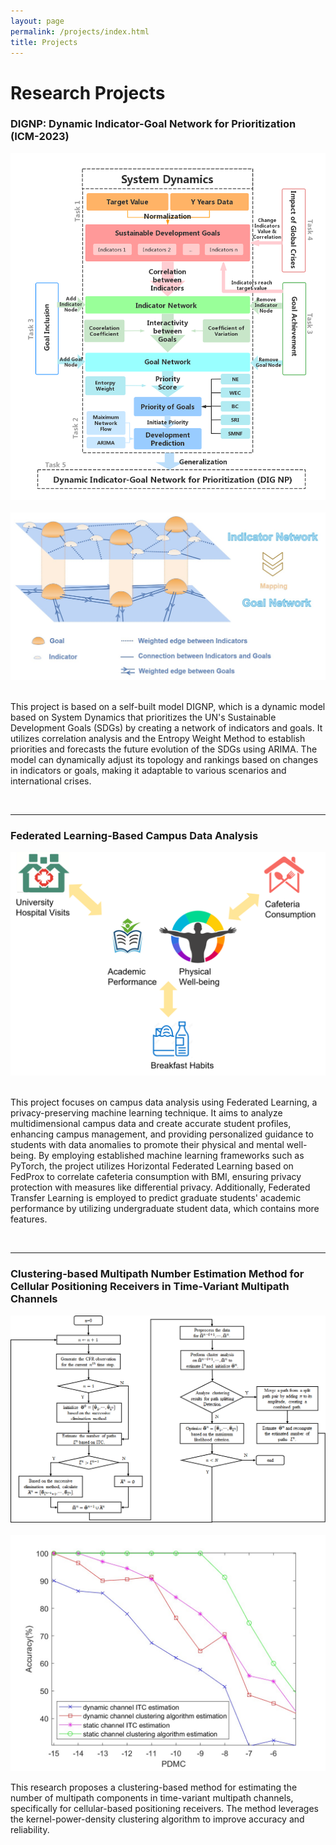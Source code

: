 ```yaml
---
layout: page
permalink: /projects/index.html
title: Projects
---
```


# Research Projects

### DIGNP: Dynamic Indicator-Goal Network for Prioritization (ICM-2023)

<center>
<img src="/images/ICM.png">
</center>

<br>


<center>
<img src="/images/ICM-2.png">
</center>

<br>

This project is based on a self-built model DIGNP, which is a dynamic model based on System Dynamics that prioritizes the UN's Sustainable Development Goals (SDGs) by creating a network of indicators and goals. It utilizes correlation analysis and the Entropy Weight Method to establish priorities and forecasts the future evolution of the SDGs using ARIMA. The model can dynamically adjust its topology and rankings based on changes in indicators or goals, making it adaptable to various scenarios and international crises. 

<br>

---



### Federated Learning-Based Campus Data Analysis

<center>
<img src="/images/prp.png">
</center>
<br>

This project focuses on campus data analysis using Federated Learning, a privacy-preserving machine learning technique. It aims to analyze multidimensional campus data and create accurate student profiles, enhancing campus management, and providing personalized guidance to students with data anomalies to promote their physical and mental well-being. By employing established machine learning frameworks such as PyTorch, the project utilizes Horizontal Federated Learning based on FedProx to correlate cafeteria consumption with BMI, ensuring privacy protection with measures like differential privacy. Additionally, Federated Transfer Learning is employed to predict graduate students' academic performance by utilizing undergraduate student data, which contains more features. 

<br>

---

### Clustering-based Multipath Number Estimation Method for Cellular Positioning Receivers in Time-Variant Multipath Channels

<center>
<img src="/images/Block diagram of clustering-based multipath number estimator method..png">
</center>

<br>

<center>
<img src="/images/total comparison.jpg">
</center>

This research proposes a clustering-based method for estimating the number of multipath components in time-variant multipath channels, specifically for cellular-based positioning receivers. The method leverages the kernel-power-density clustering algorithm to improve accuracy and reliability. 

